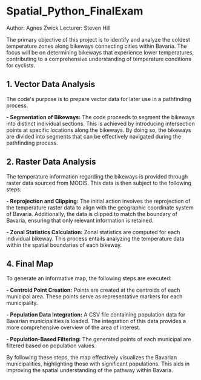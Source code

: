 # Spatial_Python_FinalExam
Author: Agnes Zwick
Lecturer: Steven Hill

The primary objective of this project is to identify and analyze the coldest temperature zones along bikeways connecting cities within Bavaria. The focus will be on determining bikeways that experience lower temperatures, contributing to a comprehensive understanding of temperature conditions for cyclists.

## 1. Vector Data Analysis
The code's purpose is to prepare vector data for later use in a pathfinding process.

**- Segmentation of Bikeways:**
The code proceeds to segment the bikeways into distinct individual sections. This is achieved by introducing intersection points at specific locations along the bikeways. By doing so, the bikeways are divided into segments that can be effectively navigated during the pathfinding process.

## 2. Raster Data Analysis
The temperature information regarding the bikeways is provided through raster data sourced from MODIS. This data is then subject to the following steps:

**- Reprojection and Clipping:**
The initial action involves the reprojection of the temperature raster data to align with the geographic coordinate system of Bavaria. Additionally, the data is clipped to match the boundary of Bavaria, ensuring that only relevant information is retained.

**- Zonal Statistics Calculation:**
Zonal statistics are computed for each individual bikeway. This process entails analyzing the temperature data within the spatial boundaries of each bikeway.

## 4. Final Map
To generate an informative map, the following steps are executed:

**- Centroid Point Creation:**
Points are created at the centroids of each municipal area. These points serve as representative markers for each municipality.

**- Population Data Integration:**
A CSV file containing population data for Bavarian municipalities is loaded. The integration of this data provides a more comprehensive overview of the area of interest.

**- Population-Based Filtering:**
The generated points of each municipal are filtered based on population values.

By following these steps, the map effectively visualizes the Bavarian municipalities, highlighting those with significant populations. This aids in improving the spatial understanding of the pathway within Bavaria.
